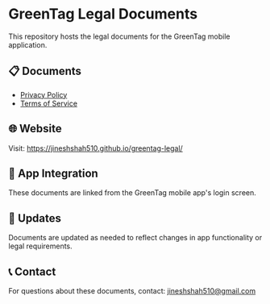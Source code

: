 # GreenTag Legal Documents

This repository hosts the legal documents for the GreenTag mobile application.

## 📋 Documents

- [Privacy Policy](./privacy-policy.html)
- [Terms of Service](./terms-of-service.html)

## 🌐 Website

Visit: https://jineshshah510.github.io/greentag-legal/

## 📱 App Integration

These documents are linked from the GreenTag mobile app's login screen.

## 🔄 Updates

Documents are updated as needed to reflect changes in app functionality or legal requirements.

## 📞 Contact

For questions about these documents, contact: jineshshah510@gmail.com 